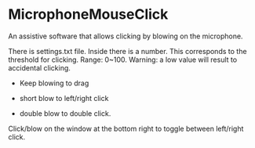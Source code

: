 # MicrophoneMouseClick
An assistive software that allows clicking by blowing on the microphone.

There is settings.txt file. Inside there is a number. This corresponds to the threshold for clicking. Range: 0~100. Warning: a low value will result to accidental clicking.

- Keep blowing to drag

- short blow to left/right click

- double blow to double click.

Click/blow on the window at the bottom right to toggle between left/right click.
